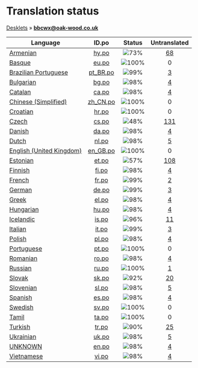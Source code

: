 # Translation status
[Desklets](../../README.md) &#187; **bbcwx@oak-wood.co.uk**

Language | ID.po | Status | Untranslated
---------|:--:|:------:|:-----------:
[Armenian](../../language-status/hy.md) | [hy.po](po/hy.po) | ![73%](http://progressed.io/bar/73) | [68](untranslated-po/hy.md)
[Basque](../../language-status/eu.md) | [eu.po](po/eu.po) | ![100%](http://progressed.io/bar/100) | 0
[Brazilian Portuguese](../../language-status/pt_BR.md) | [pt_BR.po](po/pt_BR.po) | ![99%](http://progressed.io/bar/99) | [3](untranslated-po/pt_BR.md)
[Bulgarian](../../language-status/bg.md) | [bg.po](po/bg.po) | ![98%](http://progressed.io/bar/98) | [4](untranslated-po/bg.md)
[Catalan](../../language-status/ca.md) | [ca.po](po/ca.po) | ![98%](http://progressed.io/bar/98) | [4](untranslated-po/ca.md)
[Chinese (Simplified)](../../language-status/zh_CN.md) | [zh_CN.po](po/zh_CN.po) | ![100%](http://progressed.io/bar/100) | 0
[Croatian](../../language-status/hr.md) | [hr.po](po/hr.po) | ![100%](http://progressed.io/bar/100) | 0
[Czech](../../language-status/cs.md) | [cs.po](po/cs.po) | ![48%](http://progressed.io/bar/48) | [131](untranslated-po/cs.md)
[Danish](../../language-status/da.md) | [da.po](po/da.po) | ![98%](http://progressed.io/bar/98) | [4](untranslated-po/da.md)
[Dutch](../../language-status/nl.md) | [nl.po](po/nl.po) | ![98%](http://progressed.io/bar/98) | [5](untranslated-po/nl.md)
[English (United Kingdom)](../../language-status/en_GB.md) | [en_GB.po](po/en_GB.po) | ![100%](http://progressed.io/bar/100) | 0
[Estonian](../../language-status/et.md) | [et.po](po/et.po) | ![57%](http://progressed.io/bar/57) | [108](untranslated-po/et.md)
[Finnish](../../language-status/fi.md) | [fi.po](po/fi.po) | ![98%](http://progressed.io/bar/98) | [4](untranslated-po/fi.md)
[French](../../language-status/fr.md) | [fr.po](po/fr.po) | ![99%](http://progressed.io/bar/99) | [2](untranslated-po/fr.md)
[German](../../language-status/de.md) | [de.po](po/de.po) | ![99%](http://progressed.io/bar/99) | [3](untranslated-po/de.md)
[Greek](../../language-status/el.md) | [el.po](po/el.po) | ![98%](http://progressed.io/bar/98) | [4](untranslated-po/el.md)
[Hungarian](../../language-status/hu.md) | [hu.po](po/hu.po) | ![98%](http://progressed.io/bar/98) | [4](untranslated-po/hu.md)
[Icelandic](../../language-status/is.md) | [is.po](po/is.po) | ![96%](http://progressed.io/bar/96) | [11](untranslated-po/is.md)
[Italian](../../language-status/it.md) | [it.po](po/it.po) | ![99%](http://progressed.io/bar/99) | [3](untranslated-po/it.md)
[Polish](../../language-status/pl.md) | [pl.po](po/pl.po) | ![98%](http://progressed.io/bar/98) | [4](untranslated-po/pl.md)
[Portuguese](../../language-status/pt.md) | [pt.po](po/pt.po) | ![100%](http://progressed.io/bar/100) | 0
[Romanian](../../language-status/ro.md) | [ro.po](po/ro.po) | ![98%](http://progressed.io/bar/98) | [4](untranslated-po/ro.md)
[Russian](../../language-status/ru.md) | [ru.po](po/ru.po) | ![100%](http://progressed.io/bar/100) | [1](untranslated-po/ru.md)
[Slovak](../../language-status/sk.md) | [sk.po](po/sk.po) | ![92%](http://progressed.io/bar/92) | [20](untranslated-po/sk.md)
[Slovenian](../../language-status/sl.md) | [sl.po](po/sl.po) | ![98%](http://progressed.io/bar/98) | [5](untranslated-po/sl.md)
[Spanish](../../language-status/es.md) | [es.po](po/es.po) | ![98%](http://progressed.io/bar/98) | [4](untranslated-po/es.md)
[Swedish](../../language-status/sv.md) | [sv.po](po/sv.po) | ![100%](http://progressed.io/bar/100) | 0
[Tamil](../../language-status/ta.md) | [ta.po](po/ta.po) | ![100%](http://progressed.io/bar/100) | 0
[Turkish](../../language-status/tr.md) | [tr.po](po/tr.po) | ![90%](http://progressed.io/bar/90) | [25](untranslated-po/tr.md)
[Ukrainian](../../language-status/uk.md) | [uk.po](po/uk.po) | ![98%](http://progressed.io/bar/98) | [5](untranslated-po/uk.md)
[UNKNOWN](../../language-status/en.md) | [en.po](po/en.po) | ![98%](http://progressed.io/bar/98) | [4](untranslated-po/en.md)
[Vietnamese](../../language-status/vi.md) | [vi.po](po/vi.po) | ![98%](http://progressed.io/bar/98) | [4](untranslated-po/vi.md)
